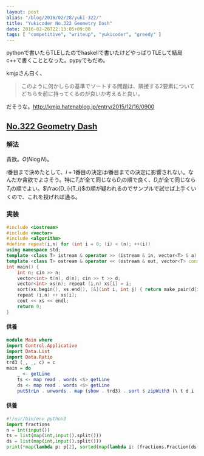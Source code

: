 ```yaml
---
layout: post
alias: "/blog/2016/02/28/yuki-322/"
title: "Yukicoder No.322 Geometry Dash"
date: 2016-02-28T22:13:05+09:00
tags: [ "competitive", "writeup", "yukicoder", "greedy" ]
---
```


pythonで書いたらTLEしたのでhaskellで書いたけどやっぱりTLEして結局c++で書くこととなった。pypyでもだめ。


kmjpさん曰く、

>   このように何かしらの基準でソートする問題は、隣接する2要素についてどちらを前に持ってくるのが良いか考えると良い。

だそうな。<http://kmjp.hatenablog.jp/entry/2015/12/16/0900>

## [No.322 Geometry Dash](http://yukicoder.me/problems/884)

### 解法

貪欲。$O(N \log N)$。

$i$番目まで決めたとして、$i+1$番目の決定は$i$番目までの決定に影響されない。なんだか貪欲でよさそう。特に$T_i$が全て同じなら$D_i$の順で良く、$D_i$が全て同じなら$T_i$の順でよい。$\frac{D_i}{T_i}$の順が疑われるのでサンプルで試せば上手くいくので、これを投げれば通る。

### 実装

``` c++
#include <iostream>
#include <vector>
#include <algorithm>
#define repeat(i,n) for (int i = 0; (i) < (n); ++(i))
using namespace std;
template <class T> istream & operator >> (istream & in, vector<T> & a) { for (T & it : a) in >> it; return in; }
template <class T> ostream & operator << (ostream & out, vector<T> const & a) { bool i = false; for (T const & it : a) { if (i) out << ' '; else i = true; out << it; } return out; }
int main() {
    int n; cin >> n;
    vector<int> t(n), d(n); cin >> t >> d;
    vector<int> xs(n); repeat (i,n) xs[i] = i;
    sort(xs.begin(), xs.end(), [&](int i, int j) { return make_pair(d[i] * t[j], - t[i]) < make_pair(d[j] * t[i], - t[j]); });
    repeat (i,n) ++ xs[i];
    cout << xs << endl;
    return 0;
}
```

#### 供養

``` haskell
module Main where
import Control.Applicative
import Data.List
import Data.Ratio
trd3 (_, _, c) = c
main = do
    _ <- getLine
    ts <- map read . words <$> getLine
    ds <- map read . words <$> getLine
    putStrLn . unwords . map (show . trd3) . sort $ zipWith3 (\ t d i -> (d % t :: Ratio Int, - t, i)) ts ds [1 ..]
```

#### 供養

``` python
#!/usr/bin/env python3
import fractions
n = int(input())
ts = list(map(int,input().split()))
ds = list(map(int,input().split()))
print(*map(lambda p: p[2], sorted(map(lambda i: (fractions.Fraction(ds[i], ts[i]), - ts[i], i+1), range(n)))))
```
